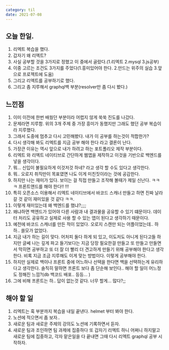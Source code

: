 ```yaml
---
category: til
date: 2021-07-08
---
```


## 오늘 한일.

1. 리엑트 복습을 했다.
2. 갑자기 왜 리엑트?
3. 사실 공부할 것을 3가지로 정했고 이 중에서 골랐다.(1.리엑트 2.mysql 3.js공부)
4. 이중 고르는 조건도 3가지를 주었다(1.흥미있어야 한다. 2.만드는 위주의 실습 3.앞으로 프로젝트에 도움)
5. 그리고 리엑트를 공부하기로 했다.
6. 그리고 좀 지루해서 graphql백 부분(resolver만 좀 다시 봤다.)

## 느낀점

1. 이미 이전에 한번 배웠던 부분이라 어렵지 않게 쑥쑥 진도를 나갔다.
2. 문제라면 지루함. 위의 3개 주제 중 가장 흥미가 동했지만 그래도 했던 공부 복습이라 지루했다.
3. 그래서 도중에 멈추고 다시 고민해봤다. 내가 이 공부를 하는것이 적합한가?
4. 다시 생각해 봐도 리엑트를 지금 공부 해야 한다 라고 결론이 난다.
5. 가장큰 이유는 역시 앞으로 내가 하려고 하는 포트폴리오 제작 부분이다.
6. 리엑트 와 리엑트 네이티브로 간단하게 웹앱을 제작하고 이것을 기반으로 백엔드를 넣을 생각이다.
7. 뭐... 신입이 불필요하게 이것저것 하네? 라고 생각 할 수도 있다고 생각한다.
8. 뭐.. 오로지 취직만이 목표였면 나도 이게 미친짓이라는 것에 공감한다.
9. 하지만 나는 재미가 있다. 보이는 걸 직접 만들고 조작해 볼때가 제일 신난다. ㅋㅋㅋ 프론트앤드를 해야 한다!! !!!
10. 특히 오픈소스 이용해서 리엑트 네이티브에서 바코드 스캐너 만들고 하면 진짜 날라 갈 것 같이 재미있을 것 같다 ㅋㅋ.
11. 이렇게 재미있는데 왜 백엔드를 했냐?;;;;
12. 왜냐하면 백엔드가 있어야 다른 사람과 내 결과물을 공유할 수 있기 떄문이다. 데이터 처리도 공유하고 실제로 사용 할 수 있는 앱이 된다고 생각하기 때문이다.
13. 예전에 바코드 스캐너를 만든 적이 있었다. 오로지 스캔만 되는 어플이었는데.. 하하.. 쓸모가 없었다.
14. 지금 내가 하는 길이 맞다. 어처피 둘다 하게 되 있고, 이도저도 아니게 된다고들 하지만 글쎄 나는 깊게 파고 들기보다는 지금 당장 필요한걸 만들고 또 만들고 만들면서 막히면 공부하고 또 더 잘 더 빨리 더 견고하게 만들기 위해 공부해야 한다고 생각한다. 비록 지금 조금 지루해도 이게 맞는 방법이다. 이렇게 공부해야 한다.
15. 하지만 실제로 백이나 프론트 중에 어느하나 선택을 한다면 백을 선택하는게 유리하다고 생각한다. 솔직히 말하면 프론트 보다 좀 단순해 보인다.. 해야 할 일이 어느정도 정해진 느낌?(db 백코드 배포.. 등등... )
16. 그에 비해 프론트는 하.. 답이 없는것 같다. 너무 할게... 많다?;;

## 해야 할 일

1. 리엑트는 훅 부분까지 복습을 내일 끝낸다. helmet 부터 봐야 한다.
2. 노션에 적으면서 좀 보자..
3. 새로운 팀과 새로운 주제의 강의도 노션에 기록하면서 듣자.
4. 새로운 팀과 조인하면 팀 과제에 집중하다 또 갑자기 리엑트 하니 어쩌니 하지말고 새로운 팀에 집중하고, 각자 맡은일을 다 끝내면 그때 다시 리엑트 graphql 공부 시작하자.
